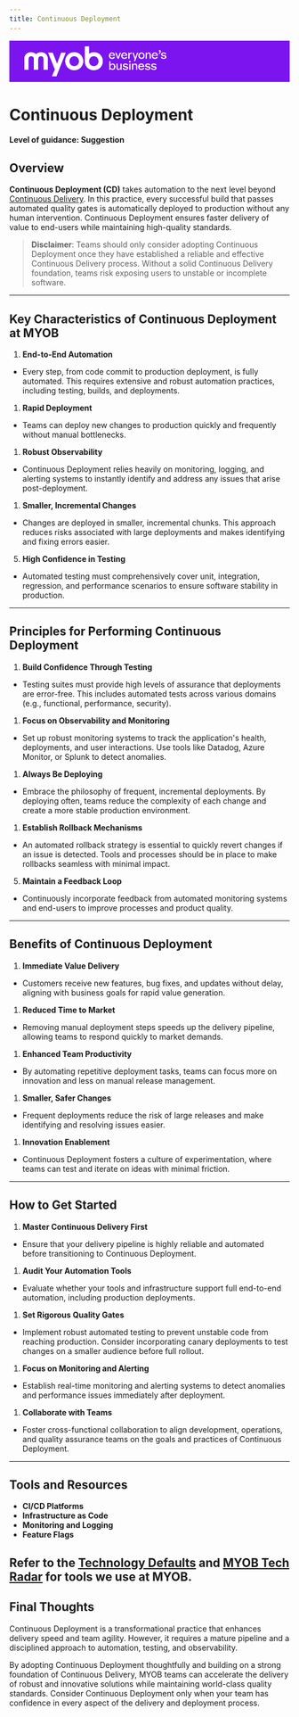```yaml
---
title: Continuous Deployment
---
```


![MYOB Banner](../../assets/images/myob-banner.png)


# Continuous Deployment

#### Level of guidance: Suggestion

## Overview
**Continuous Deployment (CD)** takes automation to the next level beyond [Continuous Delivery](./continuous-delivery.md). In this practice, every successful build that passes automated quality gates is automatically deployed to production without any human intervention. Continuous Deployment ensures faster delivery of value to end-users while maintaining high-quality standards.

> **Disclaimer**: Teams should only consider adopting Continuous Deployment once they have established a reliable and effective Continuous Delivery process. Without a solid Continuous Delivery foundation, teams risk exposing users to unstable or incomplete software.

---

## Key Characteristics of Continuous Deployment at MYOB

1. **End-to-End Automation**
- Every step, from code commit to production deployment, is fully automated. This requires extensive and robust automation practices, including testing, builds, and deployments.

1. **Rapid Deployment**
- Teams can deploy new changes to production quickly and frequently without manual bottlenecks.

1. **Robust Observability**
- Continuous Deployment relies heavily on monitoring, logging, and alerting systems to instantly identify and address any issues that arise post-deployment.

1. **Smaller, Incremental Changes**
- Changes are deployed in smaller, incremental chunks. This approach reduces risks associated with large deployments and makes identifying and fixing errors easier.

5. **High Confidence in Testing**
- Automated testing must comprehensively cover unit, integration, regression, and performance scenarios to ensure software stability in production.

---

## Principles for Performing Continuous Deployment

1. **Build Confidence Through Testing**
- Testing suites must provide high levels of assurance that deployments are error-free. This includes automated tests across various domains (e.g., functional, performance, security).

1. **Focus on Observability and Monitoring**
- Set up robust monitoring systems to track the application's health, deployments, and user interactions. Use tools like Datadog, Azure Monitor, or Splunk to detect anomalies.

1. **Always Be Deploying**
- Embrace the philosophy of frequent, incremental deployments. By deploying often, teams reduce the complexity of each change and create a more stable production environment.

1. **Establish Rollback Mechanisms**
- An automated rollback strategy is essential to quickly revert changes if an issue is detected. Tools and processes should be in place to make rollbacks seamless with minimal impact.

5. **Maintain a Feedback Loop**
- Continuously incorporate feedback from automated monitoring systems and end-users to improve processes and product quality.

---

## Benefits of Continuous Deployment

1. **Immediate Value Delivery**
- Customers receive new features, bug fixes, and updates without delay, aligning with business goals for rapid value generation.

1. **Reduced Time to Market**
- Removing manual deployment steps speeds up the delivery pipeline, allowing teams to respond quickly to market demands.

1. **Enhanced Team Productivity**
- By automating repetitive deployment tasks, teams can focus more on innovation and less on manual release management.

1. **Smaller, Safer Changes**
- Frequent deployments reduce the risk of large releases and make identifying and resolving issues easier.

1. **Innovation Enablement**
- Continuous Deployment fosters a culture of experimentation, where teams can test and iterate on ideas with minimal friction.

---

## How to Get Started

1. **Master Continuous Delivery First**
- Ensure that your delivery pipeline is highly reliable and automated before transitioning to Continuous Deployment.

1. **Audit Your Automation Tools**
- Evaluate whether your tools and infrastructure support full end-to-end automation, including production deployments.

1. **Set Rigorous Quality Gates**
- Implement robust automated testing to prevent unstable code from reaching production. Consider incorporating canary deployments to test changes on a smaller audience before full rollout.

1. **Focus on Monitoring and Alerting**
- Establish real-time monitoring and alerting systems to detect anomalies and performance issues immediately after deployment.

1. **Collaborate with Teams**
- Foster cross-functional collaboration to align development, operations, and quality assurance teams on the goals and practices of Continuous Deployment.

---

## Tools and Resources
- **CI/CD Platforms**
- **Infrastructure as Code**
- **Monitoring and Logging**
- **Feature Flags**

Refer to the [Technology Defaults](https://myobconfluence.atlassian.net/wiki/x/QwHLDwI) and [MYOB Tech Radar](https://tech-radar.myob.com/) for tools we use at MYOB.
---

## Final Thoughts

Continuous Deployment is a transformational practice that enhances delivery speed and team agility. However, it requires a mature pipeline and a disciplined approach to automation, testing, and observability.

By adopting Continuous Deployment thoughtfully and building on a strong foundation of Continuous Delivery, MYOB teams can accelerate the delivery of robust and innovative solutions while maintaining world-class quality standards. Consider Continuous Deployment only when your team has confidence in every aspect of the delivery and deployment process.
